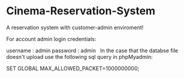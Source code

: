 # Cinema-Reservation-System
A reservation system with customer-admin enviroment!

For account admin login credentials:

username : admin
password : admin
 
In the case that the databse file doesn't upload use the following sql query in phpMyadmin:

SET GLOBAL MAX_ALLOWED_PACKET=1000000000;
